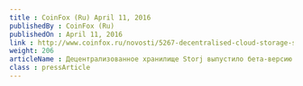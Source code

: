 ```yaml
---
title : CoinFox (Ru) April 11, 2016
publishedBy : CoinFox (Ru)
publishedOn : April 11, 2016
link : http://www.coinfox.ru/novosti/5267-decentralised-cloud-storage-storj-launches-beta-version-2
weight: 206
articleName : Децентрализованное хранилище Storj выпустило бета-версию
class : pressArticle
---
```

